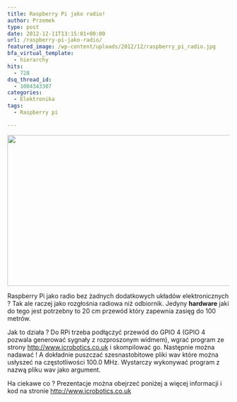 ```yaml
---
title: Raspberry Pi jako radio!
author: Przemek
type: post
date: 2012-12-11T13:15:01+00:00
url: /raspberry-pi-jako-radio/
featured_image: /wp-content/uploads/2012/12/raspberry_pi_radio.jpg
bfa_virtual_template:
  - hierarchy
hits:
  - 728
dsq_thread_id:
  - 1004343307
categories:
  - Elektronika
tags:
  - Raspberry pi

---
```

[<img class="size-full wp-image-208 aligncenter" title="raspberry_pi_radio" alt="" src="http://techfreak.pl/wp-content/uploads/2012/12/raspberry_pi_radio.jpg" width="621" height="342" />][1]

Raspberry Pi jako radio bez żadnych dodatkowych układów elektronicznych ? Tak ale raczej jako rozgłośnia radiowa niż odbiornik. Jedyny **hardware** jaki do tego jest potrzebny to 20 cm przewód który zapewnia zasięg do 100 metrów.

<!--more-->

Jak to działa ? Do RPi trzeba podłączyć przewód do GPIO 4 (GPIO 4 pozwala generować sygnały z rozproszonym widmem), wgrać program ze strony <a href="http://www.icrobotics.co.uk/wiki/index.php/Turning_the_Raspberry_Pi_Into_an_FM_Transmitter" target="_blank">http://www.icrobotics.co.uk</a> i skompilować go. Następnie można nadawać ! A dokładnie puszczać szesnastobitowe pliki wav które można usłyszeć na częstotliwości 100.0 MHz. Wystarczy wykonywać program z nazwą pliku wav jako argument.

Ha ciekawe co ? Prezentacje można obejrzeć poniżej a więcej informacji i kod na stronie <a href="http://www.icrobotics.co.uk/wiki/index.php/Turning_the_Raspberry_Pi_Into_an_FM_Transmitter" target="_blank">http://www.icrobotics.co.uk</a>

 [1]: http://techfreak.pl/wp-content/uploads/2012/12/raspberry_pi_radio.jpg